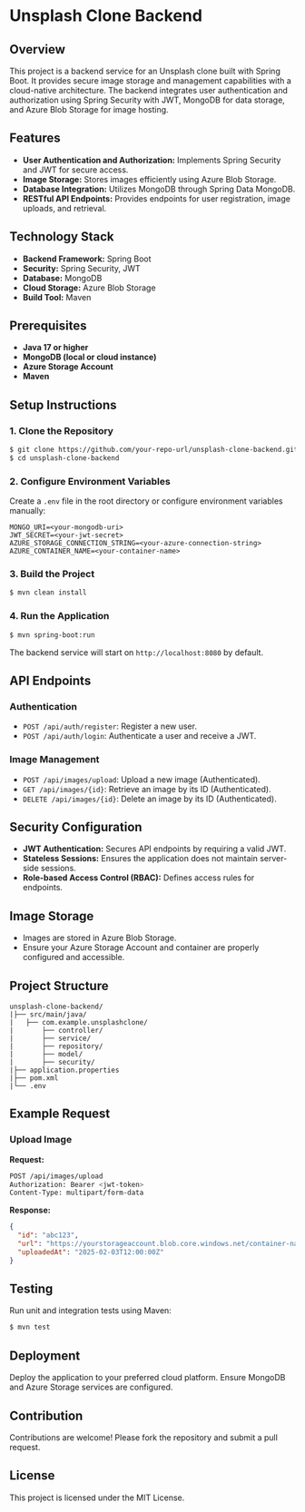 # Unsplash Clone Backend

## Overview
This project is a backend service for an Unsplash clone built with Spring Boot. It provides secure image storage and management capabilities with a cloud-native architecture. The backend integrates user authentication and authorization using Spring Security with JWT, MongoDB for data storage, and Azure Blob Storage for image hosting.

## Features
- **User Authentication and Authorization:** Implements Spring Security and JWT for secure access.
- **Image Storage:** Stores images efficiently using Azure Blob Storage.
- **Database Integration:** Utilizes MongoDB through Spring Data MongoDB.
- **RESTful API Endpoints:** Provides endpoints for user registration, image uploads, and retrieval.

## Technology Stack
- **Backend Framework:** Spring Boot  
- **Security:** Spring Security, JWT  
- **Database:** MongoDB  
- **Cloud Storage:** Azure Blob Storage  
- **Build Tool:** Maven

## Prerequisites
- **Java 17 or higher**
- **MongoDB (local or cloud instance)**
- **Azure Storage Account**
- **Maven**

## Setup Instructions
### 1. Clone the Repository
```bash
$ git clone https://github.com/your-repo-url/unsplash-clone-backend.git
$ cd unsplash-clone-backend
```

### 2. Configure Environment Variables
Create a `.env` file in the root directory or configure environment variables manually:
```
MONGO_URI=<your-mongodb-uri>
JWT_SECRET=<your-jwt-secret>
AZURE_STORAGE_CONNECTION_STRING=<your-azure-connection-string>
AZURE_CONTAINER_NAME=<your-container-name>
```

### 3. Build the Project
```bash
$ mvn clean install
```

### 4. Run the Application
```bash
$ mvn spring-boot:run
```
The backend service will start on `http://localhost:8080` by default.

## API Endpoints
### **Authentication**
- `POST /api/auth/register`: Register a new user.
- `POST /api/auth/login`: Authenticate a user and receive a JWT.

### **Image Management**
- `POST /api/images/upload`: Upload a new image (Authenticated).
- `GET /api/images/{id}`: Retrieve an image by its ID (Authenticated).
- `DELETE /api/images/{id}`: Delete an image by its ID (Authenticated).

## Security Configuration
- **JWT Authentication:** Secures API endpoints by requiring a valid JWT.
- **Stateless Sessions:** Ensures the application does not maintain server-side sessions.
- **Role-based Access Control (RBAC):** Defines access rules for endpoints.

## Image Storage
- Images are stored in Azure Blob Storage.
- Ensure your Azure Storage Account and container are properly configured and accessible.

## Project Structure
```
unsplash-clone-backend/
|├── src/main/java/
|   ├── com.example.unsplashclone/
|       ├── controller/
|       ├── service/
|       ├── repository/
|       ├── model/
|       ├── security/
|├── application.properties
|├── pom.xml
|└── .env
```

## Example Request
### Upload Image
**Request:**
```bash
POST /api/images/upload
Authorization: Bearer <jwt-token>
Content-Type: multipart/form-data
```
**Response:**
```json
{
  "id": "abc123",
  "url": "https://yourstorageaccount.blob.core.windows.net/container-name/image.jpg",
  "uploadedAt": "2025-02-03T12:00:00Z"
}
```

## Testing
Run unit and integration tests using Maven:
```bash
$ mvn test
```

## Deployment
Deploy the application to your preferred cloud platform. Ensure MongoDB and Azure Storage services are configured.

## Contribution
Contributions are welcome! Please fork the repository and submit a pull request.

## License
This project is licensed under the MIT License.


